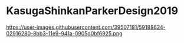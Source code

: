 # KasugaShinkanParkerDesign2019

https://user-images.githubusercontent.com/39507181/59188624-02916280-8bb3-11e9-941a-0905d0bf6925.png
